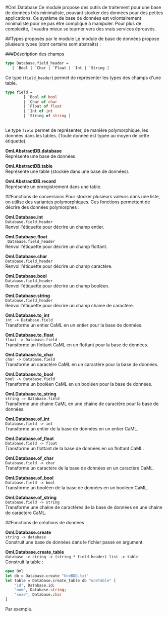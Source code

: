 #Oml.Database
Ce module propose des outils de traitement pour une base de données très minimaliste, pouvant stocker des données pour des petites applications. Ce système de base de données est volontairement minimaliste pour ne pas être compliqué à manipuler. Pour plus de complexité, il vaudra mieux se tourner vers des vrais services éprouvés.

##Types proposés par le module 
Le module de base de données propose plusieurs types (dont certains sont abstraits) : 

###Déscription des champs 

```ocaml
type Database.field_header = 
   [ `Bool | `Char | `Float | `Int | `String ]
```
Ce type (`field_header`) permet de représenter les types des champs d'une table.

```ocaml
type field =
        [ `Bool of bool
        | `Char of char
        | `Float of float
        | `Int of int
        | `String of string ]
   
```
Le type `field` permet de représenter, de manière polymorphique, les données dans les tables. (Toute donnée est typée au moyen de cette étiquette). 

**Oml.AbstractDB.database**  
Représente une base de données.

**Oml.AbstractDB.table**  
Représente une table (stockée dans une base de données).

**Oml.AbstractDB.record**  
Représente un enregistrement dans une table.

##Fonctions de conversions
Pour stocker plusieurs valeurs dans une liste, on utilise des variantes polymorphiques. Ces fonctions permettent de décrire des données polymorphes : 

**Oml.Database.int**  
`Database.field_header`  
Renvoi l'étiquette pour décrire un champ entier.


**Oml.Database.float**  
` Database.field_header`  
Renvoi l'étiquette pour décrire un champ flottant.


**Oml.Database.char**  
`Database.field_header`  
Renvoi l'étiquette pour décrire un champ caractère.


**Oml.Database.bool**  
`Database.field_header`  
Renvoi l'étiquette pour décrire un champ booléen.


**Oml.Database.string**  
`Database.field_header`  
Renvoi l'étiquette pour décrire un champ chaine de caractère.


**Oml.Database.to_int**  
`int -> Database.field`  
Transforme un entier CaML en un entier pour la base de données.


**Oml.Database.to_float**  
`float -> Database.field`  
Transforme un flottant CaML en un flottant pour la base de données.


**Oml.Database.to_char**  
`char -> Database.field`  
Transforme un caractère CaML en un caractère pour la base de données.


**Oml.Database.to_bool**  
`bool -> Database.field`  
Transforme un booléen CaML en un booléen pour la base de données.


**Oml.Database.to_string**  
`string -> Database.field`  
Transforme une chaine CaML en une chaine de caractère pour la base de données.


**Oml.Database.of_int**  
`Database.field -> int`  
Transforme un entier de la base de données en un entier CaML.

**Oml.Database.of_float**  
`Database.field -> float`  
Transforme un flottant de la base de données en un flottant CaML.

**Oml.Database.of_char**  
`Database.field -> char`  
Transforme un caractère de la base de données en un caractère CaML.

**Oml.Database.of_bool**  
`Database.field -> bool`  
Transforme un booléen de la base de données en un booléen CaML.

**Oml.Database.of_string**  
`Database.field -> string`  
Transforme une chaine de caractères de la base de données en une chaine de caractère CaML.

##Fonctions de créations de données

**Oml.Database.create**  
`string -> database`  
Construit une base de données dans le fichier passé en argument.

**Oml.Database.create_table**  
`database -> string -> (string * field_header) list -> table`  
Construit la table :  
```ocaml
open Oml
let db = Database.create "UneBDD.txt"
let table = Database.create_table db "uneTable" [
    "id", Database.id;
    "nom", Database.string;
    "sexe", Database.char
]
```  
Par exemple.






